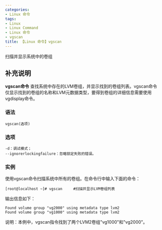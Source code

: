 ```yaml
---
categories:
- Linux 命令
tags:
- Linux
- Linux Command
- Linux 命令
- vgscan
title: 【Linux 命令】vgscan
---
```


扫描并显示系统中的卷组

## 补充说明

**vgscan命令** 查找系统中存在的LVM卷组，并显示找到的卷组列表。vgscan命令仅显示找到的卷组的名称和LVM元数据类型，要得到卷组的详细信息需要使用vgdisplay命令。

### 语法

```shell
vgscan(选项)
```

### 选项

```shell
-d：调试模式；
--ignorerlockingfailure：忽略锁定失败的错误。
```

### 实例

使用vgscan命令扫描系统中所有的卷组。在命令行中输入下面的命令：

```shell
[root@localhost ~]# vgscan     #扫描并显示LVM卷组列表
```

输出信息如下：

```shell
Found volume group "vg2000" using metadata type lvm2  
Found volume group "vg1000" using metadata type lvm2 
```

说明：本例中，vgscan指令找到了两个LVM2卷组"vg1000"和"vg2000"。


<!-- Linux命令行搜索引擎：https://jaywcjlove.github.io/linux-command/ -->